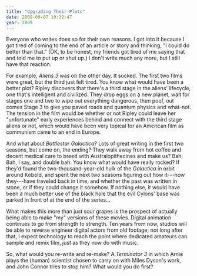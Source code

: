 ```yaml
---
title: "Upgrading Their Plots"
date: 2009-09-07 19:32:47
year: 2009
---
```

Everyone who writes does so for their own reasons. I got into it because I got tired of coming to the end of an article or story and thinking, "I could do better than that." (OK, to be honest, my friends got tired of me saying that and told me to put up or shut up.) I don't write much any more, but I still have that reaction.

For example, <em>Aliens 3</em> was on the other day. It sucked. The first two films were great, but the third just felt tired. You know what would have been a better plot? Ripley discovers that there's a third stage in the aliens' lifecycle, one that's intelligent and civilized. They drop eggs on a new planet, wait for stages one and two to wipe out everything dangerous, then poof, out comes Stage 3 to give you paved roads and quantum physics and what-not. The tension in the film would be whether or not Ripley could leave her "unfortunate" early experiences behind and connect with the third stage aliens or not, which would have been very topical for an American film as communism came to an end in Europe.

And what about <em>Battlestar Galactica</em>? Lots of great writing in the first two seasons, but come on, the ending? They walk away from hot coffee and decent medical care to breed with Australopithecines and make us? Bah. Bah, I say, and double bah. You know what would have really rocked? If they'd found the two-thousand-year-old hulk of the <em>Galactica</em> in orbit around Kobold, and spent the next two seasons figuring out how it---how they---have traveled back in time, and whether the past was written in stone, or if they could change it somehow. If nothing else, it would have been a much better use of the black hole that the evil Cylons' base was parked in front of at the end of the series...

What makes this more than just sour grapes is the prospect of actually being able to make "my" versions of these movies. Digital animation continues to go from strength to strength. Ten years from now, studios will be able to reverse engineer digital actors from old footage; not long after that, I expect technology to reach the point where dedicated amateurs can sample and remix film, just as they now do with music.

So, what would you re-write and re-make? A <em>Terminator 3</em> in which Arnie plays the (human) scientist chosen to carry on with Miles Dyson's work, and John Connor tries to stop him? What would you do first?
